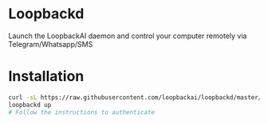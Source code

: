 # Loopbackd
Launch the LoopbackAI daemon and control your computer remotely via Telegram/Whatsapp/SMS

# Installation

```bash
curl -sL https://raw.githubusercontent.com/loopbackai/loopbackd/master/install.sh | bash
loopbackd up
# Follow the instructions to authenticate
```

